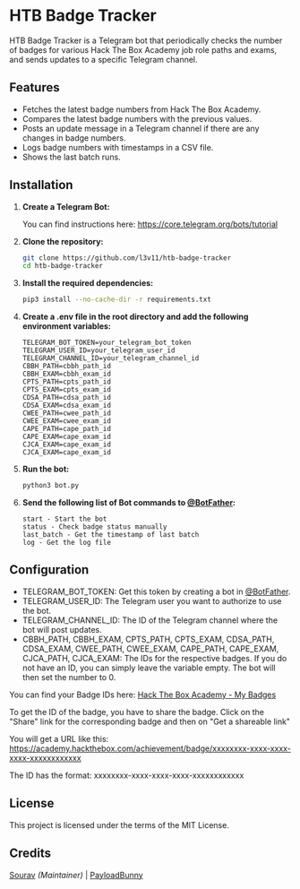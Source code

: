 # HTB Badge Tracker

HTB Badge Tracker is a Telegram bot that periodically checks the number of badges for various Hack The Box Academy job role paths and exams, and sends updates to a specific Telegram channel.

## Features

- Fetches the latest badge numbers from Hack The Box Academy.
- Compares the latest badge numbers with the previous values.
- Posts an update message in a Telegram channel if there are any changes in badge numbers.
- Logs badge numbers with timestamps in a CSV file.
- Shows the last batch runs.

## Installation

1. **Create a Telegram Bot:**

   You can find instructions here:
   https://core.telegram.org/bots/tutorial

2. **Clone the repository:**

   ```bash
   git clone https://github.com/l3v11/htb-badge-tracker
   cd htb-badge-tracker
   ```

3. **Install the required dependencies:**

   ```bash
   pip3 install --no-cache-dir -r requirements.txt
   ````

4. **Create a .env file in the root directory and add the following environment variables:**

   ```plaintext
   TELEGRAM_BOT_TOKEN=your_telegram_bot_token
   TELEGRAM_USER_ID=your_telegram_user_id
   TELEGRAM_CHANNEL_ID=your_telegram_channel_id
   CBBH_PATH=cbbh_path_id
   CBBH_EXAM=cbbh_exam_id
   CPTS_PATH=cpts_path_id
   CPTS_EXAM=cpts_exam_id
   CDSA_PATH=cdsa_path_id
   CDSA_EXAM=cdsa_exam_id
   CWEE_PATH=cwee_path_id
   CWEE_EXAM=cwee_exam_id
   CAPE_PATH=cape_path_id
   CAPE_EXAM=cape_exam_id
   CJCA_EXAM=cape_exam_id
   CJCA_EXAM=cape_exam_id
   ```

5. **Run the bot:**

   ```bash
   python3 bot.py
   ```

6. **Send the following list of Bot commands to [@BotFather](https://t.me/BotFather):**
   ```plaintext
   start - Start the bot
   status - Check badge status manually
   last_batch - Get the timestamp of last batch
   log - Get the log file
   ```

## Configuration

- TELEGRAM_BOT_TOKEN: Get this token by creating a bot in [@BotFather](https://t.me/BotFather).
- TELEGRAM_USER_ID: The Telegram user you want to authorize to use the bot.
- TELEGRAM_CHANNEL_ID: The ID of the Telegram channel where the bot will post updates.
- CBBH_PATH, CBBH_EXAM, CPTS_PATH, CPTS_EXAM, CDSA_PATH, CDSA_EXAM, CWEE_PATH, CWEE_EXAM, CAPE_PATH, CAPE_EXAM, CJCA_PATH, CJCA_EXAM: The IDs for the respective badges. If you do not have an ID, you can simply leave the variable empty. The bot will then set the number to 0.

You can find your Badge IDs here: [Hack The Box Academy - My Badges](https://academy.hackthebox.com/my-badges)

To get the ID of the badge, you have to share the badge.
Click on the "Share" link for the corresponding badge and then on "Get a shareable link"

You will get a URL like this:
https://academy.hackthebox.com/achievement/badge/xxxxxxxx-xxxx-xxxx-xxxx-xxxxxxxxxxxx

The ID has the format: xxxxxxxx-xxxx-xxxx-xxxx-xxxxxxxxxxxx


## License

This project is licensed under the terms of the MIT License.

## Credits
[Sourav](https://github.com/l3v11) *(Maintainer)* |
[PayloadBunny](https://github.com/lzzPayloadBunnyy12)
